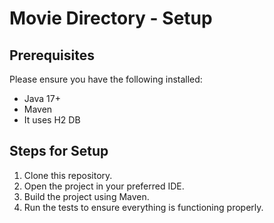 # Movie Directory - Setup

## Prerequisites

Please ensure you have the following installed:

- Java 17+
- Maven
- It uses H2 DB

## Steps for Setup

1. Clone this repository.
2. Open the project in your preferred IDE.
3. Build the project using Maven.
4. Run the tests to ensure everything is functioning properly.
